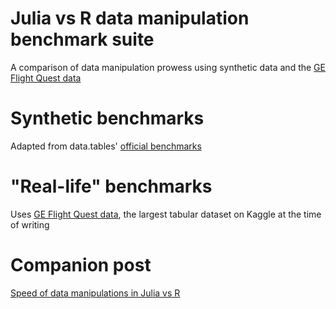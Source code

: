# Julia vs R data manipulation benchmark suite
A comparison of data manipulation prowess using synthetic data and the [GE Flight Quest data](https://www.kaggle.com/c/flight/data)

# Synthetic benchmarks
Adapted from data.tables' [official benchmarks](https://github.com/Rdatatable/data.table/wiki/Benchmarks-:-Grouping#code-to-reproduce-the-timings-above-)

# "Real-life" benchmarks
Uses [GE Flight Quest data](https://www.kaggle.com/c/flight/data), the largest tabular dataset on Kaggle at the time of writing

# Companion post
[Speed of data manipulations in Julia vs R](https://www.codementor.io/zhuojiadai/speed-of-data-manipulation-in-julia-vs-r-cd7praapv)
